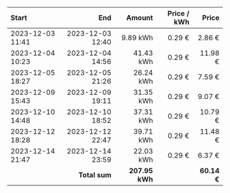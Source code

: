 | Start            |              End |         Amount | Price / kWh |       Price |
| :--------------- | ---------------: | -------------: | ----------: | ----------: |
| 2023-12-03 11:41 | 2023-12-03 12:40 |       9.89 kWh |      0.29 € |      2.86 € |
| 2023-12-04 10:23 | 2023-12-04 14:56 |      41.43 kWh |      0.29 € |     11.98 € |
| 2023-12-05 18:27 | 2023-12-05 21:26 |      26.24 kWh |      0.29 € |      7.59 € |
| 2023-12-09 15:43 | 2023-12-09 19:11 |      31.35 kWh |      0.29 € |      9.07 € |
| 2023-12-10 14:48 | 2023-12-10 18:52 |      37.31 kWh |      0.29 € |     10.79 € |
| 2023-12-12 18:28 | 2023-12-12 22:47 |      39.71 kWh |      0.29 € |     11.48 € |
| 2023-12-14 21:47 | 2023-12-14 23:59 |      22.03 kWh |      0.29 € |      6.37 € |
|                  |    **Total sum** | **207.95 kWh** |             | **60.14 €** |